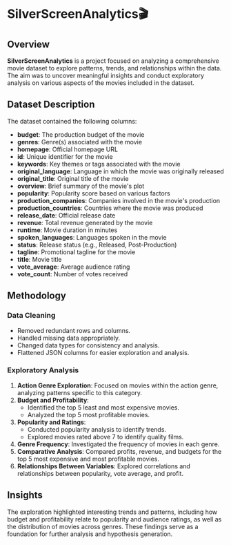 # SilverScreenAnalytics🎬 

## Overview  
**SilverScreenAnalytics** is a project focused on analyzing a comprehensive movie dataset to explore patterns, trends, and relationships within the data. The aim was to uncover meaningful insights and conduct exploratory analysis on various aspects of the movies included in the dataset.  

## Dataset Description  
The dataset contained the following columns:  
- **budget**: The production budget of the movie  
- **genres**: Genre(s) associated with the movie  
- **homepage**: Official homepage URL  
- **id**: Unique identifier for the movie  
- **keywords**: Key themes or tags associated with the movie  
- **original_language**: Language in which the movie was originally released  
- **original_title**: Original title of the movie  
- **overview**: Brief summary of the movie's plot  
- **popularity**: Popularity score based on various factors  
- **production_companies**: Companies involved in the movie's production  
- **production_countries**: Countries where the movie was produced  
- **release_date**: Official release date  
- **revenue**: Total revenue generated by the movie  
- **runtime**: Movie duration in minutes  
- **spoken_languages**: Languages spoken in the movie  
- **status**: Release status (e.g., Released, Post-Production)  
- **tagline**: Promotional tagline for the movie  
- **title**: Movie title  
- **vote_average**: Average audience rating  
- **vote_count**: Number of votes received  

## Methodology  
### Data Cleaning  
- Removed redundant rows and columns.  
- Handled missing data appropriately.  
- Changed data types for consistency and analysis.  
- Flattened JSON columns for easier exploration and analysis.  

### Exploratory Analysis  
1. **Action Genre Exploration**: Focused on movies within the action genre, analyzing patterns specific to this category.  
2. **Budget and Profitability**:  
   - Identified the top 5 least and most expensive movies.  
   - Analyzed the top 5 most profitable movies.  
3. **Popularity and Ratings**:  
   - Conducted popularity analysis to identify trends.  
   - Explored movies rated above 7 to identify quality films.  
4. **Genre Frequency**: Investigated the frequency of movies in each genre.  
5. **Comparative Analysis**: Compared profits, revenue, and budgets for the top 5 most expensive and most profitable movies.  
6. **Relationships Between Variables**: Explored correlations and relationships between popularity, vote average, and profit.  

## Insights  
The exploration highlighted interesting trends and patterns, including how budget and profitability relate to popularity and audience ratings, as well as the distribution of movies across genres. These findings serve as a foundation for further analysis and hypothesis generation. 

